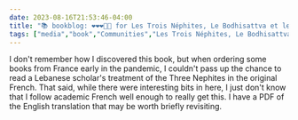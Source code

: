 ---date: 2023-08-16T21:53:46-04:00title: "📚 bookblog: ❤️❤️❤️🖤🖤 for Les Trois Néphites, Le Bodhisattva et le Mahdî, by Jad Hatem"tags: ["media","book","Communities","Les Trois Néphites, Le Bodhisattva et le Mahdî","Jad Hatem","COVID-19","Book of Mormon","Three Nephites"]---I don't remember how I discovered this book, but when ordering some books from France early in the pandemic, I couldn't pass up the chance to read a Lebanese scholar's treatment of the Three Nephites in the original French. That said, while there were interesting bits in here, I just don't know that I follow academic French well enough to really get this. I have a PDF of the English translation that may be worth briefly revisiting.